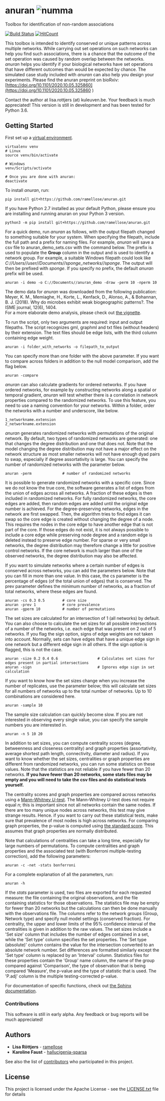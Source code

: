 # anuran ![numma](https://github.com/ramellose/anuran/blob/master/anuran.png)
Toolbox for identification of non-random associations

[![Build Status](https://travis-ci.com/ramellose/anuran.svg?token=9mhqeTh13MErxyrk5zR8&branch=master)](https://travis-ci.com/ramellose/anuran)
[![HitCount](http://hits.dwyl.com/ramellose/anuran.svg)](http://hits.dwyl.com/ramellose/anuran)

This toolbox is intended to identify conserved or unique patterns across multiple networks.
While carrying out set operations on such networks can help you find such associations,
there is a chance that the outcome of the set operation was caused by random overlap between the networks.
_anuran_ helps you identify if your biological networks have set operations that have different outcomes than would be expected by chance.
The simulated case study included with _anuran_ can also help you design your experiments. Please find the anuran preprint on bioRxiv: [https://doi.org/10.1101/2020.10.05.325860](https://doi.org/10.1101/2020.10.05.325860 )

Contact the author at lisa.rottjers (at) kuleuven.be. Your feedback is much appreciated!
This version is still in development and has been tested for Python 3.6.

## Getting Started

First set up a [virtual environment](https://docs.python-guide.org/dev/virtualenvs/).
```
virtualenv venv
# Linux
source venv/bin/activate

# Windows
venv/Scripts/activate

# Once you are done with anuran:
deactivate
```

To install _anuran_, run:
```
pip install git+https://github.com/ramellose/anuran.git
```

If you have Python 2.7 installed as your default Python, please ensure you are installing and running anuran on your Python 3 version.
```
python3 -m pip install git+https://github.com/ramellose/anuran.git
```
For a quick demo, run _anuran_ as follows, with the output filepath changed to something suitable for your system.
When specifying the filepath, include the full path and a prefix for naming files.
For example, _anuran_ will save a csv file to anuran_demo_sets.csv with the command below.
The prefix is used to populate the **Group** column in the output and is used to identify a network group.
For example, a suitable Windows filepath could look like _C://Users//user//Documents//sponge_networks//sponge_.
The output will then be prefixed with _sponge_. If you specify no prefix, the default _anuran_ prefix will be used.

```
anuran -i demo -o C://Documents//anuran_demo -draw -perm 10 -nperm 10
```

The demo data for _anuran_ was downloaded from the following publication: <br />
Meyer, K. M., Memiaghe, H., Korte, L., Kenfack, D., Alonso, A., & Bohannan, B. J. (2018).
Why do microbes exhibit weak biogeographic patterns?. The ISME journal, 12(6), 1404. <br />
For a more elaborate demo analysis, please check out [the vignette](https://ramellose.github.io/anuran/demo_anuran.html).

To run the script, only two arguments are required: input and output filepaths.
The script recognizes gml, graphml and txt files (without headers) by their extension.
The text files should be edge lists, with the third column containing edge weight.
```
anuran -i folder_with_networks -o filepath_to_output
```

You can specify more than one folder with the above parameter. If you want to compare across folders in addition to the
null model comparison, add the flag below.
```
anuran -compare
```

_anuran_ can also calculate gradients for ordered networks.
If you have ordered networks, for example by constructing networks along a spatial or temporal gradient, _anuran_ will test whether
there is a correlation in network properties compared to the randomized networks.
To use this feature, you need to use a naming convention for your networks.
Within a folder, order the networks with a number and underscore, like below.
```
1_networkname.extension
2_networkname.extension
```

_anuran_ generates randomized networks with permutations of the original network.
By default, two types of randomized networks are generated: one that changes the degree distribution
and one that does not.
Note that the model changing the degree distribution may not have a major effect
on the network structure as most smaller networks will not have enough dyad pairs to swap, especially if degree assortativity is large.
You can specify the number of randomized networks with the parameter below.
```
anuran -perm              # number of randomized networks
```

It is possible to generate randomized networks with a specific core.
Since we do not know the true core, the software generates a list of edges from the union of edges across all networks.
A fraction of these edges is then included in randomized networks.
For fully randomized networks, the core edges are added, then random edges are added until the original edge number is achieved.
For the degree-preserving networks, edges in the network are first swapped.
Then, the algorithm tries to find edges it can swap so the core edge is created without changing the degree of a node.
This requires the nodes in the core edge to have another edge that is not part of the core.
If those edges do not exist, it is not always possible to include a core edge while
preserving node degree and a random edge is deleted instead to preserve edge number. For sparse or very small networks, the degree distribution may therefore
change a little for positive control networks. If the core network is much larger than one of the observed networks, the degree distribution may also be affected.

If you want to simulate networks where a certain number of edges is conserved across networks,
you can add the parameters below. Note that you can fill in more than one value.
In this case, the cs parameter is the percentage of edges (of the total union of edges) that is conserved.
The prev parameter defines the minimum number of networks, as a fraction of total networks, where these edges are found.

```
anuran -cs 0.3 0.5        # core size
anuran -prev 1            # core prevalence
anuran -gperm 10          # number of permutations
```

The set sizes are calculated for an intersection of 1 (all networks) by default.
You can also choose to calculate the set sizes for all possible intersections of a number of the networks, i.e. each edge that was present on 2 out of 5 networks.
If you flag the sign option, signs of edge weights are not taken into account.
Normally, sets can have edges that have a unique edge sign in one network but a different edge sign in all others. If the sign option is flagged, this is not the case. 
```
anuran -size 0.2 0.4 0.6                  # Calculates set sizes for edges present in partial intersections
anuran -sign                              # Ignores edge sign in set calculation
```

If you want to know how the set sizes change when you increase the number of replicates,
use the parameter below; this will calculate set sizes for all numbers of networks up to the total number of networks. Up to 10 combinations are considered here.
```
anuran -sample 10
```

The sample size calculation can quickly become slow. If you are not interested in observing every single value, you can specify the sample numbers you are interested in.
```
anuran -n 5 10 20
```

In addition to set sizes, you can compute centrality scores (degree, betweenness and closeness centrality) and graph properties (assortativity, average shortest path length, connectivity, diameter and radius).
If you want to know whether the set sizes, centralities or graph properties are different from randomized networks,
you can run some statistics on these values. Note that the statistics are not reliable if you have fewer than 20 networks. **If you have fewer than 20 networks, some stats files may be empty and you will need to take the csv files and do statistical tests yourself.**

The centrality scores and graph properties are compared across networks using a [Mann-Whitney _U_-test](https://en.wikipedia.org/wiki/Mann%E2%80%93Whitney_U_test).
The Mann-Whitney _U_-test does not require equal _n_; this is important since not all networks contain the same nodes. If there are too many unique nodes across networks,
this test may give strange results. Hence. if you want to carry out these statistical tests, make sure that prevalence of most nodes is high across networks.
For comparing graph properties, the p-value is computed using [the standard score](https://en.wikipedia.org/wiki/Standard_score). This assumes that graph properties are normally distributed.

Note that calculations of centralities can take a long time, especially for large numbers of permutations.
To compute centralities and graph properties and the associated test (with Bonferroni multiple-testing correction), add the following parameters:
```
anuran -c -net -stats bonferroni
```

For a complete explanation of all the parameters, run:
```
anuran -h
```

If the _stats_ parameter is used, two files are  exported for each requested measure:
the file containing the original observations, and the file containing statistics for those observations.
The statistics file may be empty for fewer than 20 networks but the calculations can then be done manually
with the observations file.
The columns refer to the network groups (Group, Network type) and specify null model settings (conserved fraction).
For centrality, the upper and lower limits of the 95% confidence interval of the centralities is given in addition to the raw values.
The set sizes include a 'Set size' column that includes the number of edges contained in a set,
while the 'Set type' column specifies the set properties. The 'Set type (absolute)' column contains the value for the intersection converted to an absolute network number.
Set differences are formatted similarly except the 'Set type' column is replaced by an 'Interval' column.
Statistics files for these properties contain the 'Group' name column, the name of the group compared against 'Comparison',
the type of observation that is being compared 'Measure', the p-value and the type of statistic that is used.
The 'P.adj' column is the multiple testing-corrected p-value.

For documentation of specific functions, check out [the Sphinx documentation](https://ramellose.github.io/anuran/index.html).

### Contributions

This software is still in early alpha. Any feedback or bug reports will be much appreciated!

## Authors

* **Lisa Röttjers** - [ramellose](https://github.com/ramellose)
* **Karoline Faust** - [hallucigenia-sparsa](https://github.com/hallucigenia-sparsa)

See also the list of [contributors](https://github.com/ramellose/anuran/contributors) who participated in this project.

## License

This project is licensed under the Apache License - see the [LICENSE.txt](LICENSE.txt) file for details


